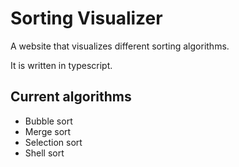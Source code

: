 # Sorting Visualizer

A website that visualizes different sorting algorithms.

It is written in typescript.

## Current algorithms

- Bubble sort
- Merge sort
- Selection sort
- Shell sort
